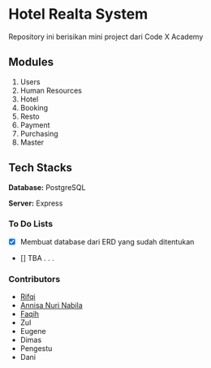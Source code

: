 # Hotel Realta System

Repository ini berisikan mini project dari Code X Academy

## Modules

1. Users
2. Human Resources
3. Hotel
4. Booking
5. Resto
6. Payment
7. Purchasing
8. Master

## Tech Stacks

**Database:** PostgreSQL

**Server:** Express

### To Do Lists

- [x] Membuat database dari ERD yang sudah ditentukan
- [] TBA . . .

### Contributors

- [Rifqi](https://github.com/rifqiramdhani)
- [Annisa Nuri Nabila](https://github.com/annisann)
- [Faqih](https://github.com/programmerShinobi)
- Zul
- Eugene
- Dimas
- Pengestu
- Dani
